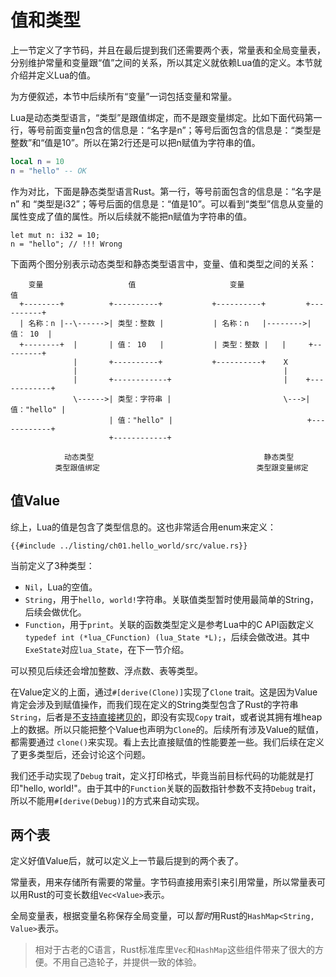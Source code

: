 # 值和类型

上一节定义了字节码，并且在最后提到我们还需要两个表，常量表和全局变量表，分别维护常量和变量跟“值”之间的关系，所以其定义就依赖Lua值的定义。本节就介绍并定义Lua的值。

为方便叙述，本节中后续所有“变量”一词包括变量和常量。

Lua是动态类型语言，“类型”是跟值绑定，而不是跟变量绑定。比如下面代码第一行，等号前面变量n包含的信息是：“名字是n”；等号后面包含的信息是：“类型是整数”和“值是10”。所以在第2行还是可以把n赋值为字符串的值。

```lua
local n = 10
n = "hello" -- OK
```

作为对比，下面是静态类型语言Rust。第一行，等号前面包含的信息是：“名字是n” 和 “类型是i32”；等号后面的信息是：“值是10”。可以看到“类型”信息从变量的属性变成了值的属性。所以后续就不能把n赋值为字符串的值。

```rust,ignore
let mut n: i32 = 10;
n = "hello"; // !!! Wrong
```

下面两个图分别表示动态类型和静态类型语言中，变量、值和类型之间的关系：

```
    变量                   值                     变量                   值
  +--------+          +----------+           +----------+         +----------+
  | 名称：n |--\------>| 类型：整数 |           | 名称：n   |-------->| 值： 10  |
  +--------+  |       | 值： 10   |           | 类型：整数 |   |     +---------+
              |       +----------+           +----------+    X
              |                                              |
              |       +------------+                         |    +------------+
              \------>| 类型：字符串 |                         \--->| 值："hello" |
                      | 值："hello" |                              +------------+
                      +------------+

            动态类型                                      静态类型
          类型跟值绑定                                   类型跟变量绑定
```

## 值Value

综上，Lua的值是包含了类型信息的。这也非常适合用enum来定义：

```rust,ignore
{{#include ../listing/ch01.hello_world/src/value.rs}}
```

当前定义了3种类型：

- `Nil`，Lua的空值。
- `String`，用于`hello, world!`字符串。关联值类型暂时使用最简单的String，后续会做优化。
- `Function`，用于`print`。关联的函数类型定义是参考Lua中的C API函数定义`typedef int (*lua_CFunction) (lua_State *L);`，后续会做改进。其中`ExeState`对应`lua_State`，在下一节介绍。

可以预见后续还会增加整数、浮点数、表等类型。

在Value定义的上面，通过`#[derive(Clone)]`实现了`Clone` trait。这是因为Value肯定会涉及到赋值操作，而我们现在定义的String类型包含了Rust的字符串`String`，后者是[不支持直接拷贝的](https://kaisery.github.io/trpl-zh-cn/ch04-01-what-is-ownership.html#%E5%86%85%E5%AD%98%E4%B8%8E%E5%88%86%E9%85%8D)，即没有实现`Copy` trait，或者说其拥有堆heap上的数据。所以只能把整个Value也声明为`Clone`的。后续所有涉及Value的赋值，都需要通过 `clone()`来实现。看上去比直接赋值的性能要差一些。我们后续在定义了更多类型后，还会讨论这个问题。

我们还手动实现了`Debug` trait，定义打印格式，毕竟当前目标代码的功能就是打印"hello, world!"。由于其中的`Function`关联的函数指针参数不支持`Debug` trait，所以不能用`#[derive(Debug)]`的方式来自动实现。

## 两个表

定义好值Value后，就可以定义上一节最后提到的两个表了。

常量表，用来存储所有需要的常量。字节码直接用索引来引用常量，所以常量表可以用Rust的可变长数组`Vec<Value>`表示。

全局变量表，根据变量名称保存全局变量，可以*暂时*用Rust的`HashMap<String, Value>`表示。

> 相对于古老的C语言，Rust标准库里`Vec`和`HashMap`这些组件带来了很大的方便。不用自己造轮子，并提供一致的体验。
